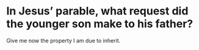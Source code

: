 # In Jesus’ parable, what request did the younger son make to his father?

Give me now the property I am due to inherit.
